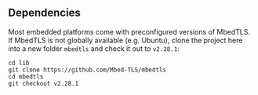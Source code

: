 ## Dependencies

Most embedded platforms come with preconfigured versions of MbedTLS. If MbedTLS is not globally available (e.g. Ubuntu), clone the project here into a new folder `mbedtls` and check it out to `v2.28.1`:

```shell
cd lib
git clone https://github.com/Mbed-TLS/mbedtls
cd mbedtls
git checkout v2.28.1
```
